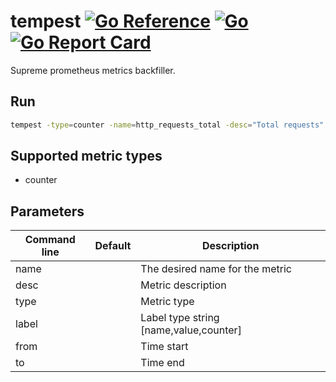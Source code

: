 # tempest [![Go Reference](https://pkg.go.dev/badge/luckytea/tempest.svg)](https://pkg.go.dev/github.com/luckytea/tempest) [![Go](https://github.com/luckytea/tempest/actions/workflows/go.yml/badge.svg)](https://github.com/luckytea/tempest/actions/workflows/go.yml) [![Go Report Card](https://goreportcard.com/badge/github.com/luckytea/tempest)](https://goreportcard.com/report/github.com/luckytea/tempest)

Supreme prometheus metrics backfiller.

## Run

```sh
tempest -type=counter -name=http_requests_total -desc="Total requests" -label="code,200,3;code,404,5" -from=1620388800 -to=1620388900
```

## Supported metric types

* counter

## Parameters

| Command line | Default | Description                            |
|--------------|---------|----------------------------------------|
| name         |         | The desired name for the metric        |
| desc         |         | Metric description                     |
| type         |         | Metric type                            |
| label        |         | Label type string [name,value,counter] |
| from         |         | Time start                             |
| to           |         | Time end                               |
